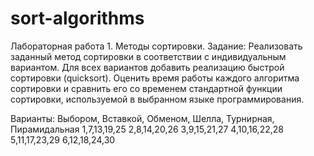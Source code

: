 # sort-algorithms

Лабораторная работа 1. Методы сортировки.
Задание:
Реализовать заданный метод сортировки в соответствии с индивидуальным вариантом.
Для всех вариантов добавить реализацию быстрой сортировки (quicksort).
Оценить время работы каждого алгоритма сортировки
и сравнить его со временем стандартной функции сортировки, используемой в выбранном языке программирования.

Варианты: Выбором, Вставкой, Обменом, Шелла, Турнирная, Пирамидальная
          1,7,13,19,25	2,8,14,20,26	3,9,15,21,27	4,10,16,22,28	5,11,17,23,29	6,12,18,24,30

